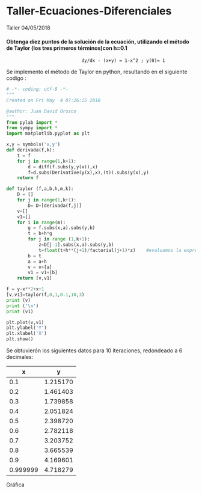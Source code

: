 # Taller-Ecuaciones-Diferenciales
Taller 04/05/2018

#### Obtenga diez puntos de la solución de la ecuación, utilizando el método de Taylor (los tres primeros términos)con h=0.1
                                dy/dx - (x+y) = 1-x^2 ; y(0)= 1  

Se implemento el método de Taylor en python, resultando en el siguiente codigo :   

```python
# -*- coding: utf-8 -*-
"""
Created on Fri May  4 07:26:25 2018

@author: Juan David Orozco
"""
from pylab import *
from sympy import *
import matplotlib.pyplot as plt

x,y = symbols('x,y')
def derivada(f,k):
    t = f
    for j in range(1,k+1):
        d = diff(f.subs(y,y(x)),x)
        f=d.subs(Derivative(y(x),x),(t)).subs(y(x),y)
    return f

def taylor (f,a,b,h,m,k):
    D = []
    for j in range(1,k+1):    
        D= D+[derivada(f,j)]
    v=[]
    v1=[]
    for i in range(m):
        g = f.subs(x,a).subs(y,b)
        t = b+h*g
        for j in range (1,k+1):
            z=D[j-1].subs(x,a).subs(y,b)
            t=float(t+h**(j+1)/factorial(j+1)*z)    #evaluamos la expresion
        b = t
        a = a+h
        v = v+[a]
        v1 = v1+[b]
    return [v,v1]

f = y-x**2+x+1
[v,v1]=taylor(f,0,1,0.1,10,3)
print (v)
print ('\n')
print (v1)

plt.plot(v,v1)
plt.ylabel('Y')
plt.xlabel('X')
plt.show()


```  

Se obtuvierón los siguientes datos para 10 iteraciones, redondeado a 6 decimales:  

|    x              |       y         | 
|-------------------|-----------------|
|   0.1             | 1.215170        |
|   0.2             | 1.461403        |
|   0.3             | 1.739858        |
|   0.4             | 2.051824        |
|   0.5             | 2.398720        |
|   0.6             | 2.782118        |
|   0.7             | 3.203752        |
|   0.8             | 3.665539        |
|   0.9             | 4.169601        |
|   0.999999        | 4.718279        |

Gráfica


                                

                                
